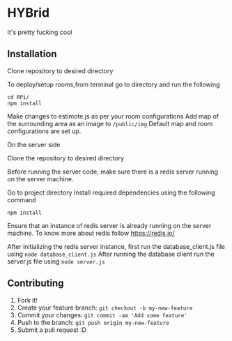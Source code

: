 # HYBrid

It's pretty fucking cool

## Installation

Clone repository to desired directory

To deploy/setup rooms,from terminal  go to directory and run the following

```
cd RPi/
npm install
```

Make changes to estimote.js as per your room configurations
Add map of the surrounding area as an image to ```/public/img```
Default map and room configurations are set up.

On the server side

Clone the repository to desired directory

Before running the server code, make sure there is a redis server running on the server machine. 

Go to project directory
Install required dependencies using the following command

```npm install```

Ensure that an instance of redis server is already running on the server machine. 
To know more about redis follow https://redis.io/

After initializing the redis server instance, first run the database_client.js file using ```node database_client.js```
After running the database client run the server.js file using ```node server.js```

## Contributing

1. Fork it!
2. Create your feature branch: `git checkout -b my-new-feature`
3. Commit your changes: `git commit -am 'Add some feature'`
4. Push to the branch: `git push origin my-new-feature`
5. Submit a pull request :D

